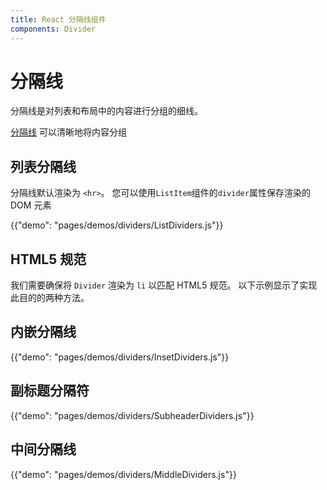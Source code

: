 ```yaml
---
title: React 分隔线组件
components: Divider
---
```


# 分隔线

<p class="description">分隔线是对列表和布局中的内容进行分组的细线。</p>

[分隔线](https://material.io/design/components/dividers.html) 可以清晰地将内容分组

## 列表分隔线

分隔线默认渲染为 `<hr>`。 您可以使用`ListItem`组件的`divider`属性保存渲染的 DOM 元素

{{"demo": "pages/demos/dividers/ListDividers.js"}}

## HTML5 规范

我们需要确保将 `Divider` 渲染为 `li` 以匹配 HTML5 规范。 以下示例显示了实现此目的的两种方法。

## 内嵌分隔线

{{"demo": "pages/demos/dividers/InsetDividers.js"}}

## 副标题分隔符

{{"demo": "pages/demos/dividers/SubheaderDividers.js"}}

## 中间分隔线

{{"demo": "pages/demos/dividers/MiddleDividers.js"}}
